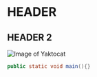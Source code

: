 # HEADER
## HEADER 2
![Image of Yaktocat](https://octodex.github.com/images/yaktocat.png)
``` java
public static void main(){}
```
